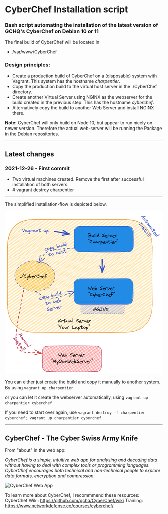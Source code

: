 # CyberChef Installation script

### Bash script automating the installation of the latest version of GCHQ's CyberChef on Debian 10 or 11

The final build of CyberChef will be located in 
- /var/www/CyberChef

### Design principles:
  - Create a production build of CyberChef on a (disposable) system with Vagrant. This system has the hostname *charpentier*.
  - Copy the production build to the virtual host server in the ./CyberChef directory.
  - Create another Virtual Server using NGINX as the webserver for the build created in the previous step. This has the hostname *cyberchef*.
  - Alternatively copy the build to another Web Server and install NGINX there.

<b>Note:</b> CyberChef will only build on Node 10, but appear to run nicely on newer version. Therefore the actual web-server will be running the Package in the Debian repositories.

----

## Latest changes

### 2021-12-26 - First commit
- Two virtual machines created. Remove the first after successful installation of both servers.
- \# vagrant destroy charpentier
  
---
The simplified installation-flow is depicted below.


<img src="./Images/BuildCC.png" alt="Build flow"/>

You can either just create the build and copy it manually to another system. By using
``` vagrant up charpentier ``` 

or you can let it create the webserver automatically, using
``` vagrant up charpentier cyberchef ```

If you need to start over again, use ``` vagrant destroy -f charpentier cyberchef; vagrant up charpentier cyberchef ```

---

## CyberChef - The Cyber Swiss Army Knife
From "about" in the web app:

*CyberChef is a simple, intuitive web app for analysing and decoding data without having to deal with complex tools or programming languages. CyberChef encourages both technical and non-technical people to explore data formats, encryption and compression.*


<img src="./Images/CyberChef.png" alt="CyberChef Web App"/>


To learn more about CyberChef, I recommmend these resources:
CyberChef Wiki: https://github.com/gchq/CyberChef/wiki
Training: https://www.networkdefense.co/courses/cyberchef/
